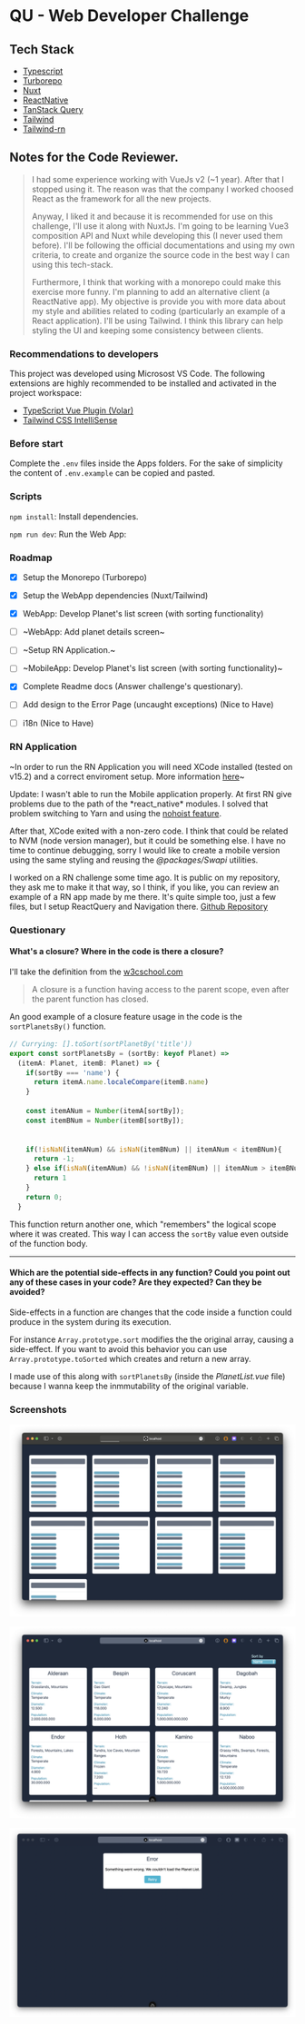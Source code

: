 # QU - Web Developer Challenge

## Tech Stack
- [Typescript](https://www.typescriptlang.org)
- [Turborepo](https://turbo.build/repo)
- [Nuxt](https://nuxt.com)
- [ReactNative](https://reactnative.dev)
- [TanStack Query](https://tanstack.com/query/)
- [Tailwind](https://tailwindcss.com)
- [Tailwind-rn](https://github.com/vadimdemedes/tailwind-rn)



## Notes for the Code Reviewer.
<blockquote>
I had some experience working with VueJs v2 (~1 year).
After that I stopped using it. The reason was that the company I worked choosed React as the framework for all the new projects.  
  
Anyway, I liked it and because it is recommended for use on this challenge, I'll use it along with NuxtJs.
I'm going to be learning Vue3 composition API and Nuxt while developing this (I never used them before). I'll be following the official documentations and using my own criteria, to create and organize the source code in the best way I can using this tech-stack.  

Furthermore, I think that working with a monorepo could make this exercise more funny. I'm planning to add an alternative client (a ReactNative app). My objective is provide you with more data about my style and abilities related to coding (particularly an example of a React application). 
I'll be using Tailwind. I think this library can help styling the UI and keeping some consistency between clients.
</blockquote>

### Recommendations to developers
This project was developed using Microsost VS Code.
The following extensions are highly recommended to be installed and activated in the project workspace:
- [TypeScript Vue Plugin (Volar)](https://marketplace.visualstudio.com/items?itemName=vue.vscode-typescript-vue-plugin)
- [Tailwind CSS IntelliSense](https://marketplace.visualstudio.com/items?itemName=bradlc.vscode-tailwindcss)


### Before start
Complete the `.env` files inside the Apps folders. For the sake of simplicity the content of `.env.example` can be copied and pasted.

### Scripts
`npm install`: Install dependencies.

`npm run dev`: Run the Web App: 

### Roadmap
- [X] Setup the Monorepo (Turborepo)
- [X] Setup the WebApp dependencies (Nuxt/Tailwind)
- [X] WebApp: Develop Planet's list screen (with sorting functionality)
- [ ] ~WebApp: Add planet details screen~
- [ ] ~Setup RN Application.~
- [ ] ~MobileApp: Develop Planet's list screen (with sorting functionality)~
- [X] Complete Readme docs (Answer challenge's questionary).
- [ ] Add design to the Error Page (uncaught exceptions) (Nice to Have)
- [ ] i18n (Nice to Have)


### RN Application
~In order to run the RN Application you will need XCode installed (tested on v15.2) and a correct enviroment setup. More information [here](https://reactnative.dev/docs/environment-setup?package-manager=npm&guide=native#installing-dependencies)~

Update:
I wasn't able to run the Mobile application properly.
At first RN give problems due to the path of the \*react_native\* modules. I solved that problem switching to Yarn and using the [nohoist feature](https://classic.yarnpkg.com/blog/2018/02/15/nohoist/).

After that, XCode exited with a non-zero code. I think that could be related to NVM (node version manager), but it could be something else. I have no time to continue debugging, sorry I would like to create a mobile version using the same styling and reusing the _@packages/Swapi_ utilities.

I worked on a RN challenge some time ago. It is public on my repository, they ask me to make it that way, so I think, if you like, you can review an example of a RN app made by me there. It's quite simple too, just a few files, but I setup ReactQuery and Navigation there.
[Github Repository](https://github.com/javierdwd/RNBlazeChallenge)


### Questionary
#### What's a closure? Where in the code is there a closure?

I'll take the definition from the [w3cschool.com](https://www.w3schools.com/js/js_function_closures.asp)
<blockquote>
  A closure is a function having access to the parent scope, even after the parent function has closed.
</blockquote>

An good example of a closure feature usage in the code is the `sortPlanetsBy()` function.

```ts
// Currying: [].toSort(sortPlanetBy('title')) 
export const sortPlanetsBy = (sortBy: keyof Planet) => 
  (itemA: Planet, itemB: Planet) => {
    if(sortBy === 'name') {
      return itemA.name.localeCompare(itemB.name)
    }

    const itemANum = Number(itemA[sortBy]);
    const itemBNum = Number(itemB[sortBy]);


    if(!isNaN(itemANum) && isNaN(itemBNum) || itemANum < itemBNum){
      return -1; 
    } else if(isNaN(itemANum) && !isNaN(itemBNum) || itemANum > itemBNum) {
      return 1
    }
    return 0;
  }
```

This function return another one, which "remembers" the logical scope where it was created. This way I can access the `sortBy` value even outside of the function body.


---

#### Which are the potential side-effects in any function? Could you point out any of these cases in your code? Are they expected? Can they be avoided?

Side-effects in a function are changes that the code inside a function could produce in the system during its execution.

For instance `Array.prototype.sort` modifies the the original array, causing a side-effect. If you  want to avoid this behavior you can use `Array.prototype.toSorted` which creates and return a new array.

I made use of this along with `sortPlanetsBy` (inside the _PlanetList.vue_ file) because I wanna keep the inmmutability of the original variable.


### Screenshots
![Loading Planet List example](./docs//imgs//screenshot-0.png)

![Planet List example](./docs//imgs//screenshot-1.png)

![Loading error example](./docs//imgs//screenshot-2.png)